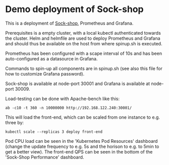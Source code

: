 # Demo deployment of Sock-shop

This is a deployment of [Sock-shop](https://github.com/microservices-demo/microservices-demo), Prometheus and Grafana.

Prerequisites is a empty cluster, with a local kubectl authenticated towards the
cluster.  Helm and helmfile are used to deploy Prometheus and Grafana and should
thus be available on the host from where spinup.sh is executed.

Prometheus has been configured with a scape interval of 10s and has been
auto-configured as a datasource in Grafana.

Commands to spin-up all components are in spinup.sh (see also this file for how
to customize Grafana password).

Sock-shop is available at node-port 30001 and Grafana is available at node-port 30009.

Load-testing can be done with Apache-bench like this:

```
ab -c10 -t 360 -n 10000000 http://192.168.122.240:30001/
```

This will load the front-end, which can be scaled from one instance to e.g. three by:

```
kubectl scale --replicas 3 deploy front-end
```

Pod CPU load can be seen in the 'Kubernetes Pod Resources' dashboard (change the
update frequency to e.g. 5s and the horison to e.g. to 5min to get a better
view).  The front-end QPS can be seen in the bottom of the 'Sock-Shop
Performance' dashboard.
